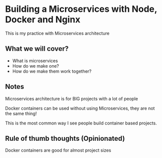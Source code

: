 # Building a Microservices with Node, Docker and Nginx

This is my practice with Microservices architecture 

## What we will cover?

- What is microservices
- How do we make one?
- How do we make them work together?

## Notes

Microservices architecture is for BIG projects with a lot of people

Docker containers can be used without using Microservices, they are not the same thing!

This is the most common way I see people build container based projects.

## Rule of thumb thoughts (Opinionated)

Docker containers are good for almost project sizes
